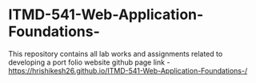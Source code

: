 # ITMD-541-Web-Application-Foundations-
This repository contains all lab works and assignments related to developing a port folio website
github page link - https://hrishikesh26.github.io/ITMD-541-Web-Application-Foundations-/
